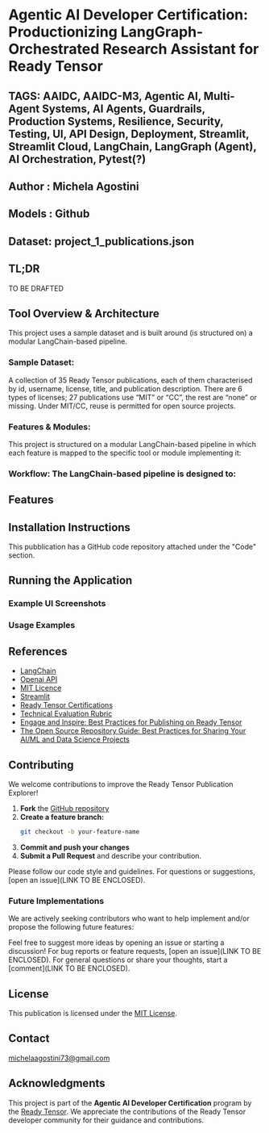 # Agentic AI Developer Certification: Productionizing LangGraph-Orchestrated Research Assistant for Ready Tensor

## TAGS: AAIDC, AAIDC-M3, Agentic AI, Multi-Agent Systems, AI Agents, Guardrails, Production Systems, Resilience, Security, Testing, UI, API Design, Deployment, Streamlit, Streamlit Cloud, LangChain, LangGraph (Agent), AI Orchestration, Pytest(?)

## Author : Michela Agostini 

## Models : Github

## Dataset: project_1_publications.json

## TL;DR
TO BE DRAFTED 

## Tool Overview & Architecture
This project uses a sample dataset and is built around (is structured on) a modular LangChain-based pipeline.

### Sample Dataset:
A collection of 35 Ready Tensor publications, each of them characterised by id, username, license, title, and publication description. There are 6 types of licenses; 27 publications use “MIT” or “CC”, the rest are “none” or missing. Under MIT/CC, reuse is permitted for open source projects.

### Features & Modules:
This project is structured on a modular LangChain-based pipeline in which each feature is mapped to the specific tool or module implementing it:


### Workflow: The LangChain-based pipeline is designed to:



## Features

## Installation Instructions
This pubblication has a GitHub code repository attached under the "Code" section.

## Running the Application


### Example UI Screenshots


### Usage Examples


## References
- [LangChain](https://www.langchain.com/langchain)                 
- [Openai API](https://platform.openai.com/account/api-keys)
- [MIT Licence](https://opensource.org/license/mit)
- [Streamlit](https://docs.streamlit.io/)               
- [Ready Tensor Certifications](https://app.readytensor.ai/hubs/ready_tensor_certifications)
- [Technical Evaluation Rubric](https://app.readytensor.ai/publications/WsaE5uxLBqnH)
- [Engage and Inspire: Best Practices for Publishing on Ready Tensor](https://app.readytensor.ai/publications/engage_and_inspire_best_practices_for_publishing_on_ready_tensor_SBgkOyUsP8qQ)
- [The Open Source Repository Guide: Best Practices for Sharing Your AI/ML and Data Science Projects](https://app.readytensor.ai/publications/best-practices-for-ai-project-code-repositories-0llldKKtn8Xb)


## Contributing
We welcome contributions to improve the Ready Tensor Publication Explorer!

1. **Fork** the [GitHub repository](https://github.com/Joshua-Abok/rag_apk)
2. **Create a feature branch:**
   ```bash
   git checkout -b your-feature-name
   ```
3. **Commit and push your changes**
4. **Submit a Pull Request** and describe your contribution.

Please follow our code style and guidelines. For questions or suggestions, [open an issue](LINK TO BE ENCLOSED).

### Future Implementations
We are actively seeking contributors who want to help implement and/or propose the following future features:



Feel free to suggest more ideas by opening an issue or starting a discussion!  For bug reports or feature requests, [open an issue](LINK TO BE ENCLOSED). For general questions or share your thoughts, start a [comment](LINK TO BE ENCLOSED).


## License
This publication is licensed under the [MIT License](LICENSE).


## Contact
michelaagostini73@gmail.com


## Acknowledgments
This project is part of the **Agentic AI Developer Certification**  program by the [Ready Tensor](https://www.readytensor.ai). We appreciate the contributions of the Ready Tensor developer community for their guidance and contributions. 


